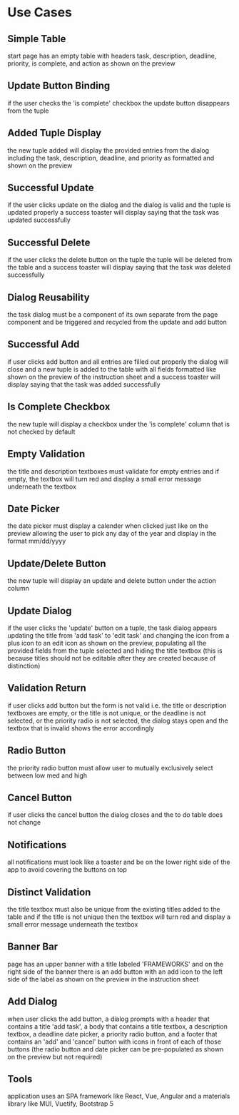 # Use Cases

## Simple Table

start page has an empty table with headers task, description, deadline, priority, is complete, and action as shown on the preview

## Update Button Binding

if the user checks the 'is complete' checkbox the update button disappears from the tuple

## Added Tuple Display

the new tuple added will display the provided entries from the dialog including the task, description, deadline, and priority as formatted and shown on the preview

## Successful Update

if the user clicks update on the dialog and the dialog is valid and the tuple is updated properly a success toaster will display saying that the task was updated successfully

## Successful Delete

if the user clicks the delete button on the tuple the tuple will be deleted from the table and a success toaster will display saying that the task was deleted successfully

## Dialog Reusability

the task dialog must be a component of its own separate from the page component and be triggered and recycled from the update and add button

## Successful Add

if user clicks add button and all entries are filled out properly the dialog will close and a new tuple is added to the table with all fields formatted like shown on the preview of the instruction sheet and a success toaster will display saying that the task was added successfully

## Is Complete Checkbox

the new tuple will display a checkbox under the 'is complete' column that is not checked by default

## Empty Validation

the title and description textboxes must validate for empty entries and if empty, the textbox will turn red and display a small error message underneath the textbox

## Date Picker

the date picker must display a calender when clicked just like on the preview allowing the user to pick any day of the year and display in the format mm/dd/yyyy

## Update/Delete Button

the new tuple will display an update and delete button under the action column

## Update Dialog

if the user clicks the 'update' button on a tuple, the task dialog appears updating the title from 'add task' to 'edit task' and changing the icon from a plus icon to an edit icon as shown on the preview, populating all the provided fields from the tuple selected and hiding the title textbox (this is because titles should not be editable after they are created because of distinction)

## Validation Return

if user clicks add button but the form is not valid i.e. the title or description textboxes are empty, or the title is not unique, or the deadline is not selected, or the priority radio is not selected, the dialog stays open and the textbox that is invalid shows the error accordingly

## Radio Button

the priority radio button must allow user to mutually exclusively select between low med and high

## Cancel Button

if user clicks the cancel button the dialog closes and the to do table does not change

## Notifications

all notifications must look like a toaster and be on the lower right side of the app to avoid covering the buttons on top

## Distinct Validation

the title textbox must also be unique from the existing titles added to the table and if the title is not unique then the textbox will turn red and display a small error message underneath the textbox

## Banner Bar

page has an upper banner with a title labeled 'FRAMEWORKS' and on the right side of the banner there is an add button with an add icon to the left side of the label as shown on the preview in the instruction sheet

## Add Dialog

when user clicks the add button, a dialog prompts with a header that contains a title 'add task', a body that contains a title textbox, a description textbox, a deadline date picker, a priority radio button, and a footer that contains an 'add' and 'cancel' button with icons in front of each of those buttons (the radio button and date picker can be pre-populated as shown on the preview but not required)

## Tools

application uses an SPA framework like React, Vue, Angular and a materials library like MUI, Vuetify, Bootstrap 5
